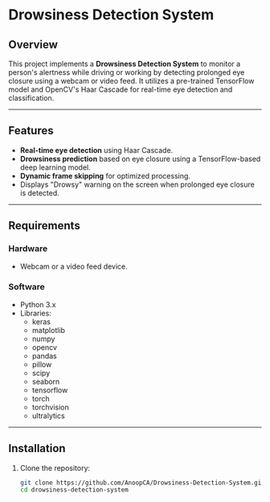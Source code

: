 # Drowsiness Detection System

## Overview
This project implements a **Drowsiness Detection System** to monitor a person's alertness while driving or working by detecting prolonged eye closure using a webcam or video feed. It utilizes a pre-trained TensorFlow model and OpenCV's Haar Cascade for real-time eye detection and classification.

---

## Features
- **Real-time eye detection** using Haar Cascade.
- **Drowsiness prediction** based on eye closure using a TensorFlow-based deep learning model.
- **Dynamic frame skipping** for optimized processing.
- Displays "Drowsy" warning on the screen when prolonged eye closure is detected.

---

## Requirements

### Hardware
- Webcam or a video feed device.

### Software
- Python 3.x
- Libraries:
  - keras
  - matplotlib
  - numpy
  - opencv
  - pandas
  - pillow
  - scipy
  - seaborn
  - tensorflow
  - torch
  - torchvision
  - ultralytics

---

## Installation

1. Clone the repository:
   ```bash
   git clone https://github.com/AnoopCA/Drowsiness-Detection-System.git
   cd drowsiness-detection-system
